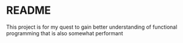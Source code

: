 # README #

This project is for my quest to gain better understanding of functional programming that is also somewhat performant